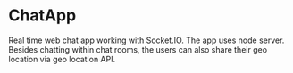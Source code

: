 # ChatApp
Real time web chat app working with Socket.IO. The app uses node server. Besides chatting within chat rooms, the users can also share their geo location via geo location API.
